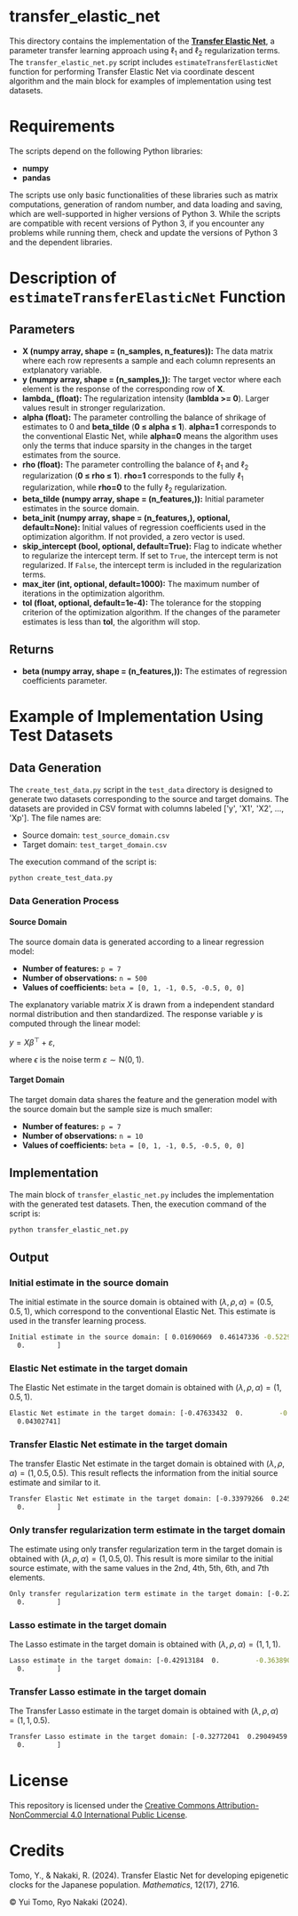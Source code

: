 # transfer_elastic_net

This directory contains the implementation of the [**Transfer Elastic Net**](https://doi.org/10.1101/2024.05.19.594899), a parameter transfer learning approach using $\ell_1$ and $\ell_2$ regularization terms.
The `transfer_elastic_net.py` script includes `estimateTransferElasticNet` function for performing Transfer Elastic Net via coordinate descent algorithm and the main block for examples of implementation using test datasets.


# Requirements

The scripts depend on the following Python libraries:

- **numpy**
- **pandas**

The scripts use only basic functionalities of these libraries such as matrix computations, generation of random number, and data loading and saving, which are well-supported in higher versions of Python 3.
While the scripts are compatible with recent versions of Python 3, if you encounter any problems while running them, check and update the versions of Python 3 and the dependent libraries.


# Description of `estimateTransferElasticNet` Function

## Parameters

- **X (numpy array, shape = (n_samples, n_features)):** The data matrix where each row represents a sample and each column represents an extplanatory variable.
- **y (numpy array, shape = (n_samples,)):** The target vector where each element is the response of the corresponding row of **X**.
- **lambda_ (float):** The regularization intensity (**lamblda >= 0**). Larger values result in stronger regularization.
- **alpha (float):** The parameter controlling the balance of shrikage of estimates to 0 and **beta_tilde** (**0 ≤ alpha ≤ 1**). **alpha=1** corresponds to the conventional Elastic Net, while **alpha=0** means the algorithm uses only the terms that induce sparsity in the changes in the target estimates from the source.
- **rho (float):** The parameter controlling the balance of $\ell_1$ and $\ell_2$ regularization (**0 ≤ rho ≤ 1**). **rho=1** corresponds to the fully $\ell_1$ regularization, while **rho=0** to the fully $\ell_2$ regularization.
- **beta_tilde (numpy array, shape = (n_features,)):** Initial parameter estimates in the source domain.
- **beta_init (numpy array, shape = (n_features,), optional, default=None):** Initial values of regression coefficients used in the optimization algorithm. If not provided, a zero vector is used.
- **skip_intercept (bool, optional, default=True):** Flag to indicate whether to regularize the intercept term. If set to `True`, the intercept term is not regularized. If `False`, the intercept term is included in the regularization terms.
- **max_iter (int, optional, default=1000):** The maximum number of iterations in the optimization algorithm.
- **tol (float, optional, default=1e-4):** The tolerance for the stopping criterion of the optimization algorithm. If the changes of the parameter estimates is less than **tol**, the algorithm will stop.

## Returns

- **beta (numpy array, shape = (n_features,)):** The estimates of regression coefficients parameter.


# Example of Implementation Using Test Datasets

## Data Generation

The `create_test_data.py` script in the `test_data` directory is designed to generate two datasets corresponding to the source and target domains.
The datasets are provided in CSV format with columns labeled ['y', 'X1', 'X2', ..., 'Xp'].
The file names are:

- Source domain: `test_source_domain.csv`
- Target domain: `test_target_domain.csv`

The execution command of the script is:

```bash
python create_test_data.py
```

### Data Generation Process

#### Source Domain
The source domain data is generated according to a linear regression model:
- **Number of features:** `p = 7`
- **Number of observations:** `n = 500`
- **Values of coefficients:** `beta = [0, 1, -1, 0.5, -0.5, 0, 0]`

The explanatory variable matrix $X$ is drawn from a independent standard normal distribution and then standardized.
The response variable $y$ is computed through the linear model:

$y = X \beta^{\top} + \varepsilon$,

where $\epsilon$ is the noise term $\varepsilon \sim \mathrm{N}(0, 1)$.

#### Target Domain
The target domain data shares the feature and the generation model with the source domain but the sample size is much smaller:
- **Number of features:** `p = 7`
- **Number of observations:** `n = 10`
- **Values of coefficients:** `beta = [0, 1, -1, 0.5, -0.5, 0, 0]`

## Implementation

The main block of `transfer_elastic_net.py` includes the implementation with the generated test datasets.
Then, the execution command of the script is:

```bash
python transfer_elastic_net.py
```

## Output

### Initial estimate in the source domain

The initial estimate in the source domain is obtained with $(\lambda,\rho,\alpha)=(0.5,0.5,1)$, which correspond to the conventional Elastic Net.
This estimate is used in the transfer learning process.

```bash
Initial estimate in the source domain: [ 0.01690669  0.46147336 -0.52298964  0.19814112 -0.19001265  0.
  0.        ]
```

### Elastic Net estimate in the target domain

The Elastic Net estimate in the target domain is obtained with $(\lambda,\rho,\alpha)=(1,0.5,1)$.

```bash
Elastic Net estimate in the target domain: [-0.47633432  0.         -0.35490085  0.1579884  -0.11971403  0.
  0.04302741]
```

### Transfer Elastic Net estimate in the target domain

The transfer Elastic Net estimate in the target domain is obtained with $(\lambda,\rho,\alpha)=(1,0.5,0.5)$.
This result reflects the information from the initial source estimate and similar to it.

```bash
Transfer Elastic Net estimate in the target domain: [-0.33979266  0.24550914 -0.52944967  0.17937543 -0.14250949  0.
  0.        ]
```

### Only transfer regularization term estimate in the target domain

The estimate using only transfer regularization term in the target domain is obtained with $(\lambda,\rho,\alpha)=(1,0.5,0)$.
This result is more similar to the initial source estimate, with the same values in the 2nd, 4th, 5th, 6th, and 7th elements.

```bash
Only transfer regularization term estimate in the target domain: [-0.22924641  0.46147336 -0.68692759  0.19814112 -0.19001265  0.
  0.        ]
```

### Lasso estimate in the target domain

The Lasso estimate in the target domain is obtained with $(\lambda,\rho,\alpha)=(1,1,1)$.

```bash
Lasso estimate in the target domain: [-0.42913184  0.         -0.36389008  0.          0.          0.
  0.        ]
```

### Transfer Lasso estimate in the target domain

The Transfer Lasso estimate in the target domain is obtained with $(\lambda,\rho,\alpha)=(1,1,0.5)$.

```bash
Transfer Lasso estimate in the target domain: [-0.32772041  0.29049459 -0.52298964  0.19814112 -0.19001265  0.
  0.        ]
```


# License

This repository is licensed under the [Creative Commons Attribution-NonCommercial 4.0 International Public License](LICENSE).


# Credits

Tomo, Y., & Nakaki, R. (2024). Transfer Elastic Net for developing epigenetic clocks for the Japanese population. *Mathematics*, 12(17), 2716.

© Yui Tomo, Ryo Nakaki (2024).
